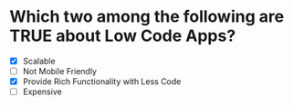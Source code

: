 # Which two among the following are TRUE about Low Code Apps?

- [x] Scalable
- [ ] Not Mobile Friendly
- [x] Provide Rich Functionality with Less Code
- [ ] Expensive